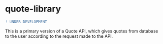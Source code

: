 # quote-library
```diff
! UNDER DEVELOPMENT
```
This is a primary version of a Quote API, which gives quotes from database to the user according to the request made to the API.
